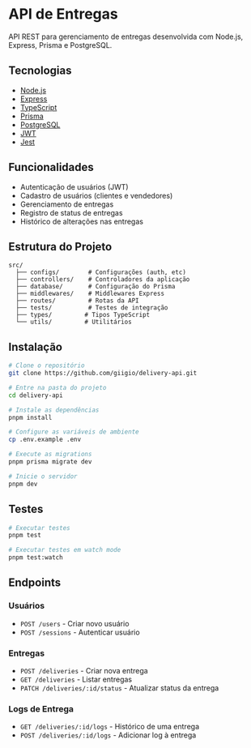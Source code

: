 # API de Entregas

API REST para gerenciamento de entregas desenvolvida com Node.js, Express, Prisma e PostgreSQL.

## Tecnologias

- [Node.js](https://nodejs.org/)
- [Express](https://expressjs.com/pt-br/)
- [TypeScript](https://www.typescriptlang.org/)
- [Prisma](https://www.prisma.io/)
- [PostgreSQL](https://www.postgresql.org/)
- [JWT](https://jwt.io/)
- [Jest](https://jestjs.io/pt-BR/)

## Funcionalidades

- Autenticação de usuários (JWT)
- Cadastro de usuários (clientes e vendedores)
- Gerenciamento de entregas
- Registro de status de entregas
- Histórico de alterações nas entregas

## Estrutura do Projeto

```plaintext
src/
  ├── configs/        # Configurações (auth, etc)
  ├── controllers/    # Controladores da aplicação
  ├── database/       # Configuração do Prisma
  ├── middlewares/    # Middlewares Express
  ├── routes/         # Rotas da API
  ├── tests/          # Testes de integração
  ├── types/         # Tipos TypeScript
  └── utils/         # Utilitários
```

## Instalação

```bash
# Clone o repositório
git clone https://github.com/giigio/delivery-api.git

# Entre na pasta do projeto
cd delivery-api

# Instale as dependências
pnpm install

# Configure as variáveis de ambiente
cp .env.example .env

# Execute as migrations
pnpm prisma migrate dev

# Inicie o servidor
pnpm dev

```

## Testes

```bash
# Executar testes
pnpm test

# Executar testes em watch mode
pnpm test:watch
```

## Endpoints

### Usuários

- `POST /users` - Criar novo usuário
- `POST /sessions` - Autenticar usuário

### Entregas

- `POST /deliveries` - Criar nova entrega
- `GET /deliveries` - Listar entregas
- `PATCH /deliveries/:id/status` - Atualizar status da entrega

### Logs de Entrega

- `GET /deliveries/:id/logs` - Histórico de uma entrega
- `POST /deliveries/:id/logs` - Adicionar log à entrega
